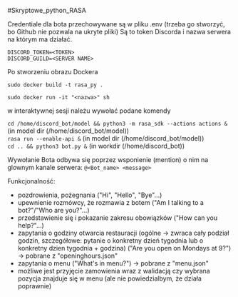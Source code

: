 #Skryptowe_python_RASA

Credentiale dla bota przechowywane są w pliku .env (trzeba go stworzyć, bo Github nie pozwala na ukryte pliki)
Są to  token Discorda i nazwa serwera na którym ma działać.

`DISCORD_TOKEN=<TOKEN>  `   
`DISCORD_GUILD=<SERVER NAME>`

Po stworzeniu obrazu Dockera

`sudo docker build -t rasa_py .`

`sudo docker run -it "<nazwa>" sh`   

w interaktywnej sesji należu wywołać podane komendy

`cd /home/discord_bot/model && python3 -m rasa_sdk --actions actions &` (in model dir (/home/discord_bot/model))   
`rasa run --enable-api &` (in model dir (/home/discord_bot/model))   
`cd .. && python3 bot.py &` (in workdir (/home/discord_bot))   

  
Wywołanie Bota odbywa się poprzez wsponienie (mention) o nim na glownym kanale serwera:
	`@<Bot_name> <message> `

  
  Funkcjonalność:
 - pozdrowienia, pożegnania ("Hi", "Hello", "Bye"...)
 - upewnienie rozmówcy, że rozmawia z botem ("Am I talking to a bot?"/"Who are you?"...)
 - przedstawienie się i pokazanie zakresu obowiązków ("How can you help?"...)
 - zapytania o godziny otwarcia restauracji (ogólne -> zwraca cały podział godzin, szczegółowe: pytanie o konkretny dzień tygodnia lub o konkretny dzien tygodnia + godzina) ("Are you open on Mondays at 9?") -> pobrane z "openinghours.json"
 - zapytania o menu ("What's in menu?") -> pobrane z "menu.json"
 - możliwe jest przyjęcie zamowienia wraz z walidacją czy wybrana pozycja znajduje się w menu (ale nie powiedzialbym, że działa poprawnie)
